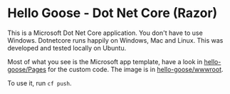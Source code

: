 # Hello Goose - Dot Net Core (Razor)

This is a Microsoft Dot Net Core application. You don't have to use Windows. Dotnetcore runs happily on Windows, Mac and Linux. This was developed and tested locally on Ubuntu.

Most of what you see is the Microsoft app template, have a look in [hello-goose/Pages](hello-goose/Pages) for the custom code. The image is in [hello-goose/wwwroot](hello-goose/wwwroot).

To use it, run `cf push`.
